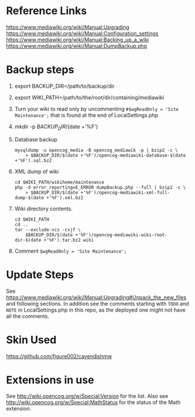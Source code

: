 # Reference Links
https://www.mediawiki.org/wiki/Manual:Upgrading
https://www.mediawiki.org/wiki/Manual:Configuration_settings
https://www.mediawiki.org/wiki/Manual:Backing_up_a_wiki
https://www.mediawiki.org/wiki/Manual:DumpBackup.php

# Backup steps
1. export BACKUP_DIR=/path/to/backup/dir
2. export WIKI_PATH=/path/to/the/root/dir/containing/mediawiki
3. Turn your wiki to read only by uncommenting
   `#$wgReadOnly = 'Site Maintenance';` that is found at the end of
   LocalSettings.php
4. mkdir -p $BACKUP_DIR/$(date +'%F')
5. Database backup

    ```
    mysqldump -u opencog_media -B opencog_mediawik -p | bzip2 -c \
        > $BACKUP_DIR/$(date +'%F')/opencog-mediawiki-database-$(date +'%F').sql.bz2
    ```

6. XML dump of wiki

    ```
    cd $WIKI_PATH/wikihome/maintenance
    php -d error_reporting=E_ERROR dumpBackup.php --full | bzip2 -c \
        > $BACKUP_DIR/$(date +'%F')/opencog-mediawiki-xml-full-dump-$(date +'%F').xml.bz2
    ```

7. Wiki directory contents.

    ```
    cd $WIKI_PATH
    cd ..
    tar --exclude-vcs -cvjf \
        $BACKUP_DIR/$(date +'%F')/opencog-mediawiki-wiki-root-dir-$(date +'%F').tar.bz2 wiki
    ```

8. Comment `$wgReadOnly = 'Site Maintenance';`

# Update Steps
  See https://www.mediawiki.org/wiki/Manual:Upgrading#Unpack_the_new_files
  and following sections. In addition see the comments starting with `TODO` and
  `NOTE` in LocalSettings.php in this repo, as the deployed one might not have
  all the comments.

# Skin Used
  https://github.com/figure002/cavendishmw

# Extensions in use
  See http://wiki.opencog.org/w/Special:Version for the list. Also see
  http://wiki.opencog.org/w/Special:MathStatus for the status of the
  Math extension.
